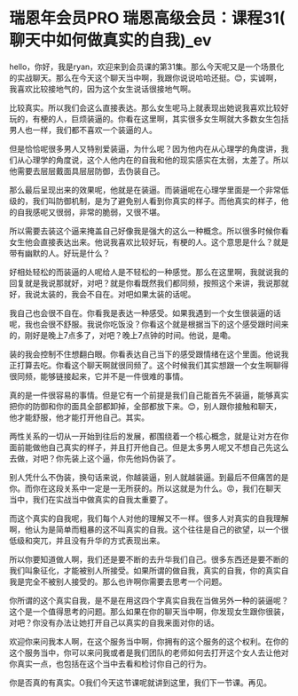 # 瑞恩年会员PRO 瑞恩高级会员：课程31( 聊天中如何做真实的自我)_ev

hello，你好，我是ryan，欢迎来到会员课的第31集。那么今天呢又是一个场景化的实战聊天。那么在今天这个聊天当中啊，我跟你说说哈哈还挺。😊，实诚啊，我喜欢比较接地气的，因为这个女生说话很接地气啊。

比较真实。所以我们会这么直接表达。那么女生呢马上就表现出她说我喜欢比较好玩的，有梗的人，巨烦装逼的。你看在这里啊，其实很多女生啊就大多数女生包括男人也一样，我们都不喜欢一个装逼的人。

但是恰恰呢很多男人又特别爱装逼，为什么呢？因为他内在从心理学的角度讲，我们从心理学的角度说，这个人他内在的自我和他的现实感实在太弱，太差了。所以他需要去层层戴面具层层防御，去伪装自己。

那么最后呈现出来的效果呢，他就是在装逼。而装逼呢在心理学里面是一个非常低级的，我们叫防御机制，是为了避免别人看到你真实的样子。而他真实的样子，他的自我感呢又很弱，非常的脆弱，又很不堪。

所以需要去装这个逼来掩盖自己好像我是强大的这么一种概念。所以很多时候你看女生他会直接表达出来。他说我喜欢比较好玩，有梗的人。这个意思是什么？就是带有幽默的人。好玩是什么？

好相处轻松的而装逼的人呢给人是不轻松的一种感觉。那么在这里啊，我就说我的回复就是我说那就好，对吧？就是你看既然我们都同频，按照这个来讲，我说那就好，我说太装的，我会不自在。对吧如果太装的话呢。

我自己也会很不自在。你看我是表达一种感受。如果我遇到一个女生很装逼的话呢，我也会很不舒服。我说你吃饭没？你看这个就是根据当下的这个感受跟时间来的，刚好是晚上7点多了，对吧？晚上7点钟的时间。他说，是嘞。

装的我会控制不住想翻白眼。你看表达自己当下的感受跟情绪在这个里面。他说我正打算去吃。你看这个聊天啊就很同频了。这个时候我们其实想跟一个女生啊聊得很同频，能够链接起来，它并不是一件很难的事情。

真的是一件很容易的事情。但是它有一个前提是我们自己能首先不装逼，能够真实把你的防御和你的面具全部都卸掉，全部都放下来。😊，别人跟你接触和聊天，他才能舒服，他才能打开他自己。其实。

两性关系的一切从一开始到往后的发展，都围绕着一个核心概念，就是让对方在你面前能做他自己真实的样子，并且打开他自己。但是太多男人呢又不想自己先这么去做，对吧？你先装上这个逼，你先他妈伪装了。

别人凭什么不伪装，换句话来说，你越装逼，别人就越装逼。到最后不但痛苦的是你。而你在这段关系中一定是一无所获的。所以这就是为什么。😡，我们在聊天当中，我们在实战当中做真实的自我太重要了。

而这个真实的自我呢，我们每个人对他的理解又不一样。很多人对真实的自我理解啊，他认为是简单而粗暴的这不叫真实的自我。这个往往是自己的欲望，以一个很低级和突兀，并且没有升华的方式表现出来。

所以你要知道做人啊，我们还是要不断的去升华我们自己。很多东西还是要不断的我们叫象征化，才能被别人所接受。如果所谓的做自我，真实的自我，你的真实自我是完全不被别人接受的。那么也许啊你需要去思考一个问题。

你所谓的这个真实自我，是不是在用这四个字真实自我在当做另外一种的装逼呢？这个是一个值得思考的问题。那么如果在你的聊天当中啊，你发现女生跟你很装，对吧？你没有办法让她打开自己以真实的自我来面对你的话。

欢迎你来问我本人啊，在这个服务当中啊，你拥有的这个服务的这个权利。在你的这个服务当中，你可以来问我或者是我们团队的老师如何去打开这个女人去让他对你真实一点，也包括在这个当中去看和检讨你自己的行为。

你是否真的有真实。O我们今天这节课呢就讲到这里，我们下一节课。再见。